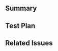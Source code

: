 <!--
Thank you for submitting a pull request! All contributions are appreciated.

Before you do submit, please make sure the following points are done:
  - Ensure prettier is run as part of husky's pre-commit hook
-->

## Summary
<!-- Provide a general description of the code changes made. -->

## Test Plan
<!-- Demonstrate the code is solid. Provide information on how to test it. -->

## Related Issues
<!-- List all issues fixed here using `fixes #number`. -->

